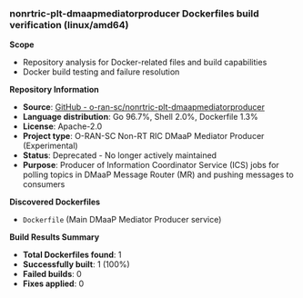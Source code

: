 ### nonrtric-plt-dmaapmediatorproducer Dockerfiles build verification (linux/amd64)

**Scope**
- Repository analysis for Docker-related files and build capabilities
- Docker build testing and failure resolution

**Repository Information**
- **Source**: [GitHub - o-ran-sc/nonrtric-plt-dmaapmediatorproducer](https://github.com/o-ran-sc/nonrtric-plt-dmaapmediatorproducer)
- **Language distribution**: Go 96.7%, Shell 2.0%, Dockerfile 1.3%
- **License**: Apache-2.0
- **Project type**: O-RAN-SC Non-RT RIC DMaaP Mediator Producer (Experimental)
- **Status**: Deprecated - No longer actively maintained
- **Purpose**: Producer of Information Coordinator Service (ICS) jobs for polling topics in DMaaP Message Router (MR) and pushing messages to consumers

**Discovered Dockerfiles**
- `Dockerfile` (Main DMaaP Mediator Producer service)

**Build Results Summary**
- **Total Dockerfiles found**: 1
- **Successfully built**: 1 (100%)
- **Failed builds**: 0
- **Fixes applied**: 0
